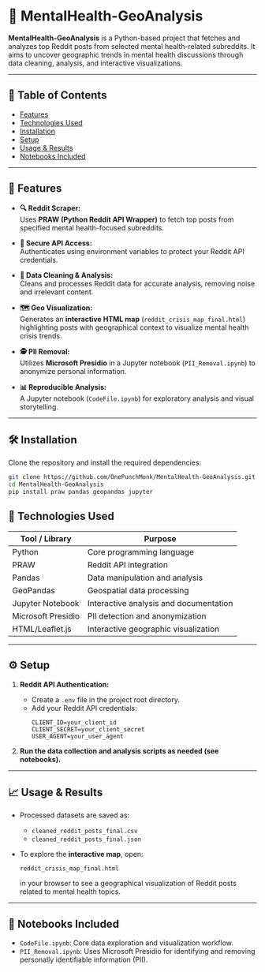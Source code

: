 # 🧠 MentalHealth-GeoAnalysis

**MentalHealth-GeoAnalysis** is a Python-based project that fetches and analyzes top Reddit posts from selected mental health-related subreddits. It aims to uncover geographic trends in mental health discussions through data cleaning, analysis, and interactive visualizations.

---

## 📌 Table of Contents

- [Features](#features)
- [Technologies Used](#technologies-used)
- [Installation](#installation)
- [Setup](#setup)
- [Usage & Results](#usage--results)
- [Notebooks Included](#notebooks-included)

---

## 🚀 Features

- **🔍 Reddit Scraper:**  
  Uses **PRAW (Python Reddit API Wrapper)** to fetch top posts from specified mental health-focused subreddits.

- **🔐 Secure API Access:**  
  Authenticates using environment variables to protect your Reddit API credentials.

- **🧹 Data Cleaning & Analysis:**  
  Cleans and processes Reddit data for accurate analysis, removing noise and irrelevant content.

- **🗺️ Geo Visualization:**  
  Generates an **interactive HTML map** (`reddit_crisis_map_final.html`) highlighting posts with geographical context to visualize mental health crisis trends.

- **🕵️ PII Removal:**  
  Utilizes **Microsoft Presidio** in a Jupyter notebook (`PII_Removal.ipynb`) to anonymize personal information.

- **📊 Reproducible Analysis:**  
  A Jupyter notebook (`CodeFile.ipynb`) for exploratory analysis and visual storytelling.

---

## 🛠️ Installation

Clone the repository and install the required dependencies:

```bash
git clone https://github.com/OnePunchMonk/MentalHealth-GeoAnalysis.git
cd MentalHealth-GeoAnalysis
pip install praw pandas geopandas jupyter
```
## 🧰 Technologies Used

| Tool / Library      | Purpose                                 |
|---------------------|------------------------------------------|
| Python              | Core programming language                |
| PRAW                | Reddit API integration                   |
| Pandas              | Data manipulation and analysis           |
| GeoPandas           | Geospatial data processing               |
| Jupyter Notebook    | Interactive analysis and documentation   |
| Microsoft Presidio  | PII detection and anonymization          |
| HTML/Leaflet.js     | Interactive geographic visualization     |
---

## ⚙️ Setup

1. **Reddit API Authentication:**

   - Create a `.env` file in the project root directory.
   - Add your Reddit API credentials:
     ```env
     CLIENT_ID=your_client_id
     CLIENT_SECRET=your_client_secret
     USER_AGENT=your_user_agent
     ```

2. **Run the data collection and analysis scripts as needed (see notebooks).**

---

## 📈 Usage & Results

- Processed datasets are saved as:
  - `cleaned_reddit_posts_final.csv`
  - `cleaned_reddit_posts_final.json`

- To explore the **interactive map**, open:
  ```
  reddit_crisis_map_final.html
  ```
  in your browser to see a geographical visualization of Reddit posts related to mental health topics.

---

## 📒 Notebooks Included

- `CodeFile.ipynb`: Core data exploration and visualization workflow.
- `PII_Removal.ipynb`: Uses Microsoft Presidio for identifying and removing personally identifiable information (PII).

